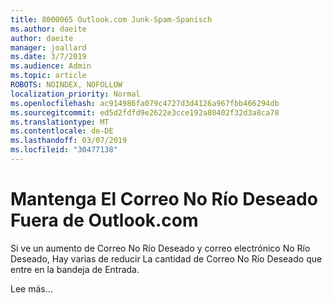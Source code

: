 ```yaml
---
title: 8000065 Outlook.com Junk-Spam-Spanisch
ms.author: daeite
author: daeite
manager: joallard
ms.date: 3/7/2019
ms.audience: Admin
ms.topic: article
ROBOTS: NOINDEX, NOFOLLOW
localization_priority: Normal
ms.openlocfilehash: ac914986fa079c4727d3d4126a967fbb466294db
ms.sourcegitcommit: ed5d2fdfd9e2622e3cce192a80402f32d3a8ca78
ms.translationtype: MT
ms.contentlocale: de-DE
ms.lasthandoff: 03/07/2019
ms.locfileid: "30477138"
---
```

# <a name="mantenga-el-correo-no-deseado-fuera-de-outlookcom"></a>Mantenga El Correo No Río Deseado Fuera de Outlook.com

Si ve un aumento de Correo No Río Deseado y correo electrónico No Río Deseado, Hay varias de reducir La cantidad de Correo No Río Deseado que entre en la bandeja de Entrada.

Lee más...